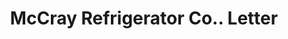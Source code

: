 ---
doi: 10.7916/D8T16FPF
date_other: '1924'
date_other_textual: '1924'
form: correspondence
genre:
- Letters (correspondence)
name:
- McCray Refrigerator Co.
object_in_context_url: https://biggert.cul.columbia.edu/items/view/ave_biggert_00293
subject_hierarchical_geographic:
- Kendallville, Indiana, United States
subject_name:
- McCray Refrigerator Co.
title: McCray Refrigerator Co.. Letter
sort_title: McCray Refrigerator Co.. Letter
call_number: ave_biggert_00293
coordinates:
- 41.44166666666666,-85.26055555555556
pid: ave_biggert_00293
identifiers: ave_biggert_00293
permalink: /biggert/ave_biggert_00293/
layout: iiif-image-page
---